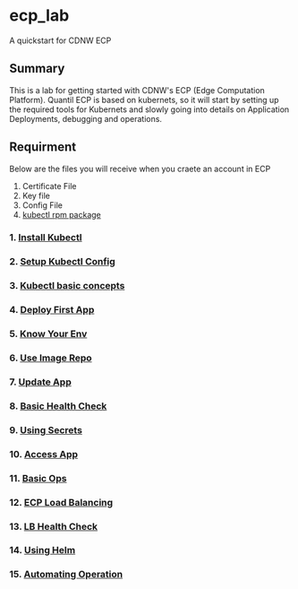# ecp_lab
A quickstart for CDNW ECP 

## Summary
This is a lab for getting started with CDNW's ECP (Edge Computation Platform). Quantil ECP is based on kubernets, so it will start by setting up the required tools for Kubernets and slowly going into details on Application Deployments, debugging and operations.

## Requirment
Below are the files you will receive when you craete an account in ECP
1. Certificate File
2. Key file  
2. Config File
3. [kubectl rpm package](https://github.com/avcoat/docker-kubectl/raw/master/kubectl-2.2.2-1.el7.noarch.x86_64.rpm)

### 1. [Install Kubectl](doc/KUBECTL.md)
### 2. [Setup Kubectl Config](doc/KUBECTL_CFG.md)
### 3. [Kubectl basic concepts](doc/K8_CONCEPT.md)
### 4. [Deploy First App](doc/KUBECTL_FIRST_APP.md)
### 5. [Know Your Env](doc/KUBECTL_CLUSTER.md)
### 6. [Use Image Repo](doc/ECP_REPO.md)
### 7. [Update App](doc/KUBECTL_UPDATE_APP.md)
### 8. [Basic Health Check](doc/HEALTHCHECK.md)
### 9. [Using Secrets](doc/SECRETS.md)
### 10. [Access App](doc/ECP_PUBLIC_IPS.md)
### 11. [Basic Ops](doc/KUBECTL_OPS.md)
### 12. [ECP Load Balancing](doc/ECP_LOADBALANCER.md)
### 13. [LB Health Check](doc/LB_HEALTHCHECK.md)
### 14. [Using Helm](doc/HELM.md)
### 15. [Automating Operation](doc/OPS_AUTOMATION.md)

